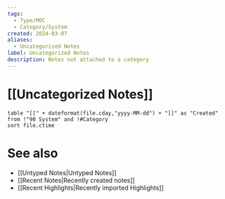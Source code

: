```yaml
---
tags:
  - Type/MOC
  - Category/System
created: 2024-03-07
aliases:
  - Uncategorized Notes
label: Uncategorized Notes
description: Notes not attached to a category
---
```

# [[Uncategorized Notes]]

```dataview
table "[[" + dateformat(file.cday,"yyyy-MM-dd") + "]]" as "Created" from !"90 System" and !#Category
sort file.ctime
```

# See also
- [[Untyped Notes|Untyped Notes]]
- [[Recent Notes|Recently created notes]]
- [[Recent Highlights|Recently imported Highlights]]

